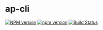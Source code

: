 # ap-cli

[![NPM version](https://img.shields.io/npm/v/ap-cli.svg?style=flat)](https://www.npmjs.com/package/ap-cli)
[![npm version](https://badge.fury.io/js/ap-cli.svg)](http://badge.fury.io/js/ap-cli)
[![Build Status](https://travis-ci.org/PengChen96/ap-cli.svg?branch=master)](https://travis-ci.org/PengChen96/ap-cli)